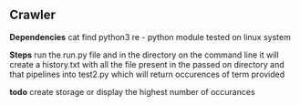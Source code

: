 ## Crawler 

**Dependencies** 
cat 
find 
python3 
re - python module 
tested on linux system 

**Steps**
run the run.py  file and in the directory on the command line 
it will create a history.txt  with all the file present in the passed on directory and that pipelines into test2.py which will return occurences of term provided 

**todo** 
create storage or display the highest number of occurances 

